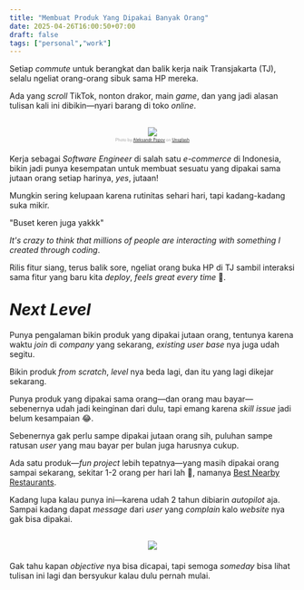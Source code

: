 ```yaml
---
title: "Membuat Produk Yang Dipakai Banyak Orang"
date: 2025-04-26T16:00:50+07:00
draft: false
tags: ["personal","work"]
---
```


<!-- Background -->
Setiap *commute* untuk berangkat dan balik kerja naik Transjakarta (TJ), selalu ngeliat orang-orang sibuk sama HP mereka.

Ada yang *scroll* TikTok, nonton drakor, main *game*, dan yang jadi alasan tulisan kali ini dibikin—nyari barang di toko *online*.

<div style="text-align: center; margin-top: 30px; margin-bottom: 20px;">
    <img src="/assets/person-looking-at-smartphone.jpg" style="max-width: 100%; max-height: 300px; width: auto; height: auto; display: inline-block;">
    <p style="margin-top: 2px; font-size: 0.5em; color:rgb(162, 162, 162)">Photo by <a href="https://unsplash.com/@5tep5?utm_content=creditCopyText&utm_medium=referral&utm_source=unsplash">Aleksandr Popov</a> on <a href="https://unsplash.com/photos/person-uses-smartphone-wCuGM6jNaQQ?utm_content=creditCopyText&utm_medium=referral&utm_source=unsplash">Unsplash</a></p>
</div>

<!-- Perasaan Menjadi SWE Ecommerce -->
Kerja sebagai *Software Engineer* di salah satu *e-commerce* di Indonesia, bikin jadi punya kesempatan untuk membuat sesuatu yang dipakai sama jutaan orang setiap harinya, *yes*, jutaan!

Mungkin sering kelupaan karena rutinitas sehari hari, tapi kadang-kadang suka mikir.

"Buset keren juga yakkk"

*It's crazy to think that millions of people are interacting with something I created through coding*.

Rilis fitur siang, terus balik sore, ngeliat orang buka HP di TJ sambil interaksi sama fitur yang baru kita *deploy*, *feels great every time* 🥰.

<!-- What I Want to Achieve -->
<h1 style="margin-top: 2rem; font-style: italic;"> Next Level </h1>

Punya pengalaman bikin produk yang dipakai jutaan orang, tentunya karena waktu *join* di *company* yang sekarang, *existing user base* nya juga udah segitu.

Bikin produk *from scratch*, *level* nya beda lagi, dan itu yang lagi dikejar sekarang.

Punya produk yang dipakai sama orang—dan orang mau bayar—sebenernya udah jadi keinginan dari dulu, tapi emang karena *skill issue* jadi belum kesampaian 😂.

Sebenernya gak perlu sampe dipakai jutaan orang sih, puluhan sampe ratusan *user* yang mau bayar per bulan juga harusnya cukup.

Ada satu produk—*fun project* lebih tepatnya—yang masih dipakai orang sampai sekarang, sekitar 1-2 orang per hari lah 🤣, namanya <a href="https://best-nearby-restaurants.herokuapp.com" target="_blank">Best Nearby Restaurants</a>.

Kadang lupa kalau punya ini—karena udah 2 tahun dibiarin *autopilot* aja. Sampai kadang dapat *message* dari *user* yang *complain* kalo *website* nya gak bisa dipakai.

<div style="text-align: center; margin-top: 30px; margin-bottom: 20px;">
    <img src="/assets/redditors-asking-nearby-resto-app.png" style="max-width: 100%; max-height: 200px; width: auto; height: auto; display: inline-block;">
</div>

Gak tahu kapan *objective* nya bisa dicapai, tapi semoga *someday* bisa lihat tulisan ini lagi dan bersyukur kalau dulu pernah mulai.